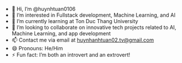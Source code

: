 - 👋 Hi, I’m @huynhtuan0106
- 👀 I’m interested in Fullstack development, Machine Learning, and AI
- 🌱 I’m currently learning at Ton Duc Thang University
- 💞️ I’m looking to collaborate on innovative tech projects related to AI, Machine Learning, and app development
- 📫 Contact me via email at huynhanhtuan02.tv@gmail.com
- 😄 Pronouns: He/Him
- ⚡ Fun fact: I’m both an introvert and an extrovert!

<!---
huynhtuan0106/huynhtuan0106 is a ✨ special ✨ repository because its `README.md` (this file) appears on your GitHub profile.
You can click the Preview link to take a look at your changes.
--->
